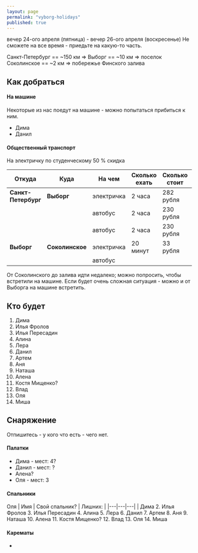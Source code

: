```yaml
---
layout: page
permalink: "vyborg-holidays"
published: true
---
```


вечер 24-ого апреля (пятница) - вечер 26-ого апреля (воскресенье)
Не сможете на все время - приедьте на какую-то часть.

Санкт-Петербург == ~150 км => Выборг == ~10 км => поселок Соколинское == ~2 км => побережье Финского залива

## Как добраться

#### На машине

Некоторые из нас поедут на машине - можно попытаться прибиться к ним.

 * Дима
 * Данил
    
#### Общественный транспорт  

На электричку по студенческому 50 % скидка

| Откуда | Куда | На чем | Сколько ехать | Сколько стоит | Ссылка |
|---|---|---|---|---|---|
| **Санкт-Петербург** | **Выборг** | электричка | 2 часа | 282 рубля | [tutu](http://www.tutu.ru/spb/rasp.php?st1=20600&st2=42905) |
| | | автобус | 2 часа | 230 рубля | |
| | | автобус | 2 часа | 230 рубля | |  
| **Выборг** | **Соколинское** | электричка | 20 минут | 33 рубля | [tutu](http://www.tutu.ru/spb/rasp.php?st1=42905&st2=45905) |
| | | автобус | | | |

От Соколинского до залива идти недалеко; можно попросить, чтобы встретили на машине.
Если будет очень сложная ситуация - можно и от Выборга на машине встретить.

## Кто будет
 1. Дима
 2. Илья Фролов
 3. Илья Пересадин
 4. Алина
 5. Лера
 6. Данил
 7. Артем
 8. Аня
 9. Наташа
 10. Алена
 11. Костя Мищенко?
 12. Влад
 13. Оля
 14. Миша

  
## Снаряжение

Отпишитесь - у кого что есть - чего нет.

#### Палатки
  - Дима - мест: 4?
  - Данил - мест: ?
  - Алена?
  - Оля - мест: 3
  
#### Спальники
Оля 
| Имя | Свой спальник? | Лишних: |
|---|---|---|
| Дима
 2. Илья Фролов
 3. Илья Пересадин
 4. Алина
 5. Лера
 6. Данил
 7. Артем
 8. Аня
 9. Наташа
 10. Алена
 11. Костя Мищенко?
 12. Влад
 13. Оля
 14. Миша
  
#### Карематы
  -